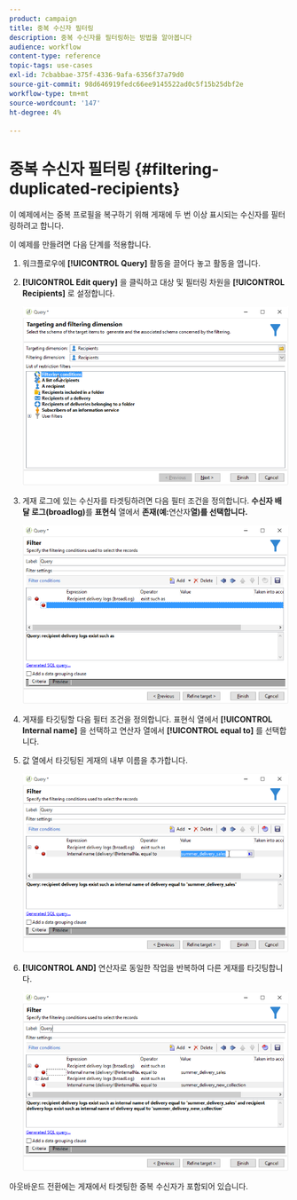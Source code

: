 ```yaml
---
product: campaign
title: 중복 수신자 필터링
description: 중복 수신자를 필터링하는 방법을 알아봅니다
audience: workflow
content-type: reference
topic-tags: use-cases
exl-id: 7cbabbae-375f-4336-9afa-6356f37a79d0
source-git-commit: 98d646919fedc66ee9145522ad0c5f15b25dbf2e
workflow-type: tm+mt
source-wordcount: '147'
ht-degree: 4%

---
```


# 중복 수신자 필터링 {#filtering-duplicated-recipients}

이 예제에서는 중복 프로필을 복구하기 위해 게재에 두 번 이상 표시되는 수신자를 필터링하려고 합니다.

이 예제를 만들려면 다음 단계를 적용합니다.

1. 워크플로우에 **[!UICONTROL Query]** 활동을 끌어다 놓고 활동을 엽니다.
1. **[!UICONTROL Edit query]** 을 클릭하고 대상 및 필터링 차원을 **[!UICONTROL Recipients]** 로 설정합니다.

   ![](assets/query_recipients_1.png)

1. 게재 로그에 있는 수신자를 타겟팅하려면 다음 필터 조건을 정의합니다. **수신자 배달 로그(broadlog)**&#x200B;를 **표현식** 열에서 **존재(예:**&#x200B;연산자&#x200B;**열)를 선택합니다.**

   ![](assets/query_recipients_2.png)

1. 게재를 타깃팅할 다음 필터 조건을 정의합니다. 표현식 열에서 **[!UICONTROL Internal name]** 을 선택하고 연산자 열에서 **[!UICONTROL equal to]** 를 선택합니다.
1. 값 열에서 타깃팅된 게재의 내부 이름을 추가합니다.

   ![](assets/query_recipients_3.png)

1. **[!UICONTROL AND]** 연산자로 동일한 작업을 반복하여 다른 게재를 타깃팅합니다.

   ![](assets/query_recipients_4.png)

아웃바운드 전환에는 게재에서 타겟팅한 중복 수신자가 포함되어 있습니다.
